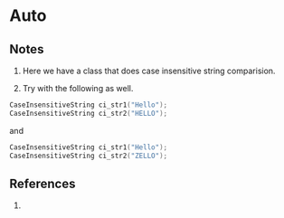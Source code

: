 # Auto

## Notes
1. Here we have a class that does case insensitive string comparision. 

2. Try with the following as well.

```cpp
CaseInsensitiveString ci_str1("Hello");
CaseInsensitiveString ci_str2("HELLO");
```
and 
```cpp
CaseInsensitiveString ci_str1("Hello");
CaseInsensitiveString ci_str2("ZELLO");
```

## References

1. 


